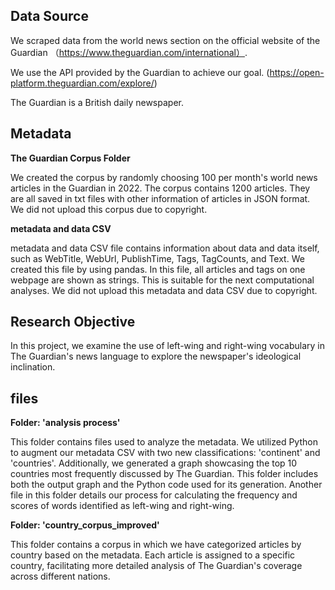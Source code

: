 ## Data Source

We scraped data from the world news section on the official website of the Guardian （https://www.theguardian.com/international）.

We use the API provided by the Guardian to achieve our goal. (https://open-platform.theguardian.com/explore/)

The Guardian is a British daily newspaper. 


## Metadata 

**The Guardian Corpus Folder**

We created the corpus by randomly choosing 100 per month's world news articles in the Guardian in 2022.
The corpus contains 1200 articles.
They are all saved in txt files with other information of articles in JSON format.
We did not upload this corpus due to copyright.


**metadata and data CSV**


metadata and data CSV file contains information about data and data itself, such as WebTitle, WebUrl, PublishTime, Tags, TagCounts, and Text. We created this file by using pandas. In this file, all articles and tags on one webpage are shown as strings. This is suitable for the next computational analyses.
We did not upload this metadata and data CSV due to copyright.

## Research Objective

In this project, we examine the use of left-wing and right-wing vocabulary in The Guardian's news language to explore the newspaper's ideological inclination.

## files

**Folder: 'analysis process'**

This folder contains files used to analyze the metadata. We utilized Python to augment our metadata CSV with two new classifications: 'continent' and 'countries'. Additionally, we generated a graph showcasing the top 10 countries most frequently discussed by The Guardian. This folder includes both the output graph and the Python code used for its generation. Another file in this folder details our process for calculating the frequency and scores of words identified as left-wing and right-wing.

**Folder: 'country_corpus_improved'**

This folder contains a corpus in which we have categorized articles by country based on the metadata. Each article is assigned to a specific country, facilitating more detailed analysis of The Guardian's coverage across different nations.




